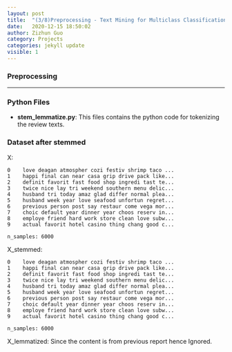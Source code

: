 ```yaml
---
layout: post
title:  "(3/8)Preprocessing - Text Mining for Multiclass Classification based on Yelp User’s Reviews"
date:   2020-12-15 18:50:02
author: Zizhun Guo
category: Projects
categories: jekyll update
visible: 1
---
```


### Preprocessing
---
### Python Files
- **stem_lemmatize.py**: This files contains the python code for tokenizing the review texts.

### Dataset after stemmed
X: 
```
0    love deagan atmospher cozi festiv shrimp taco ...
1    happi final can near casa grip drive pack like...
2    definit favorit fast food shop ingredi tast te...
3    twice nice lay tri weekend southern menu delic...
4    husband tri today amaz glad differ normal plea...
5    husband week year love seafood unfortun regret...
6    previous person post say restaur come vega mor...
7    choic default year dinner year choos reserv in...
8    employe friend hard work store clean love subw...
9    actual favorit hotel casino thing chang good c...

n_samples: 6000
```
X_stemmed:
```
0    love deagan atmospher cozi festiv shrimp taco ...
1    happi final can near casa grip drive pack like...
2    definit favorit fast food shop ingredi tast te...
3    twice nice lay tri weekend southern menu delic...
4    husband tri today amaz glad differ normal plea...
5    husband week year love seafood unfortun regret...
6    previous person post say restaur come vega mor...
7    choic default year dinner year choos reserv in...
8    employe friend hard work store clean love subw...
9    actual favorit hotel casino thing chang good c...

n_samples: 6000
```

X_lemmatized: Since the content is from previous report hence Ignored.